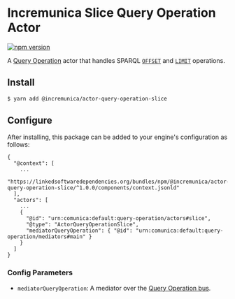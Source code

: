 # Incremunica Slice Query Operation Actor

[![npm version](https://badge.fury.io/js/%40incremunica%2Factor-query-operation-slice.svg)](https://www.npmjs.com/package/@incremunica/actor-query-operation-slice)

A [Query Operation](https://github.com/comunica/comunica/tree/master/packages/bus-query-operation) actor that handles SPARQL [`OFFSET`](https://www.w3.org/TR/sparql11-query/#modOffset) and [`LIMIT`](https://www.w3.org/TR/sparql11-query/#modResultLimit) operations.

## Install

```bash
$ yarn add @incremunica/actor-query-operation-slice
```

## Configure

After installing, this package can be added to your engine's configuration as follows:
```text
{
  "@context": [
    ...
    "https://linkedsoftwaredependencies.org/bundles/npm/@incremunica/actor-query-operation-slice/^1.0.0/components/context.jsonld"
  ],
  "actors": [
    ...
    {
      "@id": "urn:comunica:default:query-operation/actors#slice",
      "@type": "ActorQueryOperationSlice",
      "mediatorQueryOperation": { "@id": "urn:comunica:default:query-operation/mediators#main" }
    }
  ]
}
```

### Config Parameters

* `mediatorQueryOperation`: A mediator over the [Query Operation bus](https://github.com/comunica/comunica/tree/master/packages/bus-query-operation).
